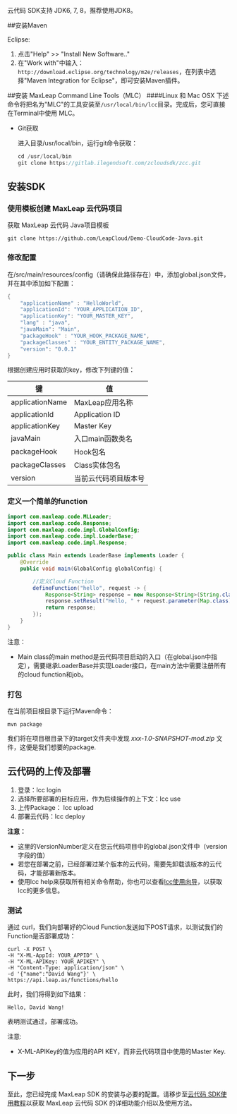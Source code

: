 云代码 SDK支持 JDK6, 7, 8，推荐使用JDK8。

##安装Maven

Eclipse:

1.	点击"Help" >> "Install New Software.."
2.	在"Work with"中输入：`http://download.eclipse.org/technology/m2e/releases`，在列表中选择"Maven Integration for Eclipse"，即可安装Maven插件。

##安装 MaxLeap Command Line Tools（MLC）
####Linux 和 Mac OSX
下述命令将把名为"MLC"的工具安装至`/usr/local/bin/lcc`目录。完成后，您可直接在Terminal中使用 MLC。

*	Git获取

	进入目录/usr/local/bin，运行git命令获取：
		
	```java
	cd /usr/local/bin
	git clone https://gitlab.ilegendsoft.com/zcloudsdk/zcc.git
	```
##	安装SDK

### 使用模板创建 MaxLeap 云代码项目

获取 MaxLeap 云代码 Java项目模板

```shell
git clone https://github.com/LeapCloud/Demo-CloudCode-Java.git
```

### 修改配置
在/src/main/resources/config（请确保此路径存在）中，添加global.json文件，并在其中添加如下配置：

```java
{
	"applicationName" : "HelloWorld",
	"applicationId": "YOUR_APPLICATION_ID",
	"applicationKey": "YOUR_MASTER_KEY",
	"lang" : "java",
	"javaMain": "Main",
	"packageHook" : "YOUR_HOOK_PACKAGE_NAME",
	"packageClasses" : "YOUR_ENTITY_PACKAGE_NAME",
	"version": "0.0.1"
}
```

根据创建应用时获取的key，修改下列键的值：
	
键|值|
------------|-------|
applicationName|MaxLeap应用名称
applicationId|Application ID
applicationKey|Master Key
javaMain|入口main函数类名
packageHook|Hook包名
packageClasses|Class实体包名
version|当前云代码项目版本号

### 定义一个简单的function

```Java
import com.maxleap.code.MLLoader;
import com.maxleap.code.Response;
import com.maxleap.code.impl.GlobalConfig;
import com.maxleap.code.impl.LoaderBase;
import com.maxleap.code.impl.Response;

public class Main extends LoaderBase implements Loader {
    @Override
    public void main(GlobalConfig globalConfig) {

    	//定义Cloud Function
        defineFunction("hello", request -> {
            Response<String> response = new Response<String>(String.class);
            response.setResult("Hello, " + request.parameter(Map.class).get("name") + "!");
            return response;
        });
    }
}
```

注意：

* Main class的main method是云代码项目启动的入口（在global.json中指定），需要继承LoaderBase并实现Loader接口，在main方法中需要注册所有的cloud function和job。

### 打包

在当前项目根目录下运行Maven命令：

`mvn package`

我们将在项目根目录下的target文件夹中发现 *xxx-1.0-SNAPSHOT-mod.zip* 文件，这便是我们想要的package.

## 云代码的上传及部署
1. 登录：lcc login <UserName>
2. 选择所要部署的目标应用，作为后续操作的上下文：lcc use <AppName>
3. 上传Package： lcc upload <PackageLocation>
4. 部署云代码：lcc deploy <VersionNumber>

**注意：**

*	这里的VersionNumber定义在您云代码项目中的global.json文件中（version字段的值）
* 	若您在部署之前，已经部署过某个版本的云代码，需要先卸载该版本的云代码，才能部署新版本。
*	使用lcc help来获取所有相关命令帮助，你也可以查看[lcc使用向导](ML_DOCS_GUIDE_LINK_PLACEHOLDER_JAVA)，以获取lcc的更多信息。

### 测试

通过 curl，我们向部署好的Cloud Function发送如下POST请求，以测试我们的Function是否部署成功：

```shell
curl -X POST \
-H "X-ML-AppId: YOUR_APPID" \
-H "X-ML-APIKey: YOUR_APIKEY" \
-H "Content-Type: application/json" \
-d '{"name":"David Wang"}' \
https://api.leap.as/functions/hello
```
此时，我们将得到如下结果：

```shell
Hello, David Wang!
```
表明测试通过，部署成功。

注意:

* X-ML-APIKey的值为应用的API KEY，而非云代码项目中使用的Master Key.

## 下一步
 至此，您已经完成 MaxLeap SDK 的安装与必要的配置。请移步至[云代码 SDK使用教程](ML_DOCS_GUIDE_LINK_PLACEHOLDER_JAVA)以获取 MaxLeap 云代码 SDK 的详细功能介绍以及使用方法。
